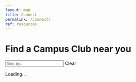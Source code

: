 ```yaml
---
layout: map
title: Connect
permalink: /connect/
ref: resources
---
```

<script src="{{ "/static/js/sheetsee.js" | prepend: site.url }}"></script>


<link href="http://fonts.googleapis.com/css?family=Source+Sans+Pro:400,700,900,400italic|Source+Code+Pro:400" rel="stylesheet" type="text/css">

<script src="https://cdnjs.cloudflare.com/ajax/libs/tabletop.js/1.5.1/tabletop.min.js">
</script>

# Find a Campus Club near you

<input id="fullTableFilter" type="text" placeholder="filter by.."> <a class="clear">Clear</a>

<div id="fullTable" class="sheetsee">Loading...</div>

<script id="fullTable_template" type="text/html">
    <table  class="sheetsee">
    <tr><th class="tHeader">Club name:</th><th class="tHeader">Club's Description:</th><th class="tHeader">University/College name:</th><th class="tHeader">University/College website:</th></tr>
      [[#rows]]
        <tr>
        <td>[[Clubname]]</td>
        <td>[[ClubDescription]]</td>
        <td>[[Uniname]]</td>
        <td>[[website]]</td>
        </tr>
      [[/rows]]
  </table>
</script>



<script type="text/javascript">
      document.addEventListener('DOMContentLoaded', function() {
        var URL = "https://docs.google.com/spreadsheets/d/1iUpqXnh0g2EPRzQC5BVcCRVMJwg8Tu2_aGsgJHVw1Ns/edit?usp=sharing"
        Tabletop.init({key: URL, callback: showInfo, simpleSheet: true})
      })

      function showInfo (data) {
              var tableOptions = {
                "data": data,
                pagination: 10,
                "tableDiv": "#fullTable",
                "filterDiv": "#fullTableFilter",
                "templateID": "fullTable_template"
              }
          Sheetsee.makeTable(tableOptions)
        Sheetsee.initiateTableFilter(tableOptions)
      }
</script>
